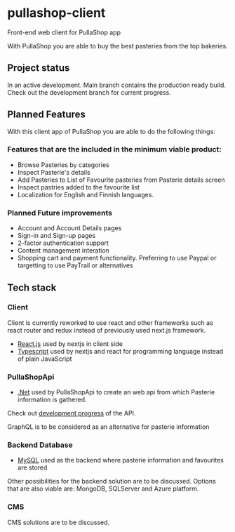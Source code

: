 # pullashop-client

Front-end web client for PullaShop app

With PullaShop you are able to buy the best pasteries from the top bakeries.

## Project status

In an active development.
Main branch contains the production ready build. Check out the development branch for current progress.

## Planned Features

With this client app of PullaShop you are able to do the following things:

### Features that are the included in the minimum viable product:

- Browse Pasteries by categories
- Inspect Pasterie's details
- Add Pasteries to List of Favourite pasteries from Pasterie details screen
- Inspect pastries added to the favourite list
- Localization for English and Finnish languages.

### Planned Future improvements

- Account and Account Details pages
- Sign-in and Sign-up pages
- 2-factor authentication support
- Content management interation
- Shopping cart and payment functionality. Preferring to use Paypal or targetting to use PayTrail or alternatives

## Tech stack

### Client

Client is currently reworked to use react and other frameworks such as react router and redux instead of previously used next.js framework.

- [React.js](https://reactjs.org/) used by nextjs in client side
- [Typescript](https://www.typescriptlang.org/) used by nextjs and react for programming language instead of plain JavaScript

### PullaShopApi

- [.Net](https://dotnet.microsoft.com/) used by PullaShopApi to create an web api from which Pasterie information is gathered.

Check out [development progress](https://github.com/KahVille/PullaShopApi) of the API.

GraphQL is to be considered as an alternative for pasterie information

### Backend Database

- [MySQL](https://www.mysql.com/) used as the backend where pasterie information and favourites are stored

Other possibilities for the backend solution are to be discussed. Options that are also viable are: MongoDB, SQLServer and Azure platform.

### CMS

CMS solutions are to be discussed.
